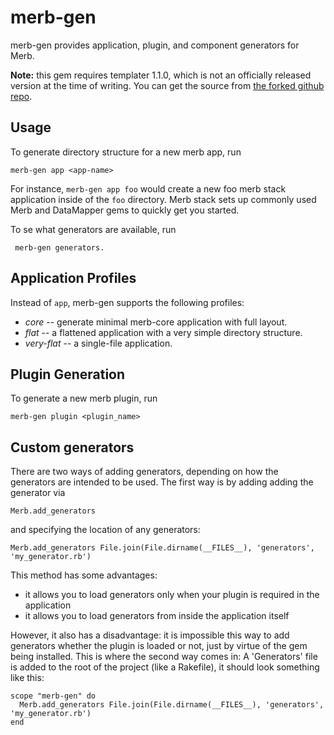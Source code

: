 # merb-gen

merb-gen provides application, plugin, and component generators for Merb.

**Note:** this gem requires templater 1.1.0, which is not an officially
released version at the time of writing. You can get the source from
[the forked github repo](https://github.com/ngollan/templater).

## Usage

To generate directory structure for a new merb app, run

    merb-gen app <app-name>

For instance, `merb-gen app foo` would create a new foo merb stack
application inside of the `foo` directory. Merb stack sets up commonly
used Merb and DataMapper gems to quickly get you started.

To se what generators are available, run

     merb-gen generators.

## Application Profiles

Instead of `app`, merb-gen supports the following profiles:

* *core* -- generate minimal merb-core application with full layout.
* *flat* -- a flattened application with a very simple directory structure.
* *very-flat* -- a single-file application.


## Plugin Generation

To generate a new merb plugin, run

    merb-gen plugin <plugin_name>


## Custom generators

There are two ways of adding generators, depending on how the generators
are intended to be used. The first way is by adding adding the generator
via

    Merb.add_generators

and specifying the location of any generators:

    Merb.add_generators File.join(File.dirname(__FILES__), 'generators', 'my_generator.rb')

This method has some advantages:

* it allows you to load generators only when your plugin is required in
  the application
* it allows you to load generators from inside the application itself

However, it also has a disadvantage: it is impossible this way to add
generators whether the plugin is loaded or not, just by virtue of the gem
being installed. This is where the second way comes in: A 'Generators'
file is added to the root of the project (like a Rakefile), it should look
something like this:

    scope "merb-gen" do
      Merb.add_generators File.join(File.dirname(__FILES__), 'generators', 'my_generator.rb')
    end
